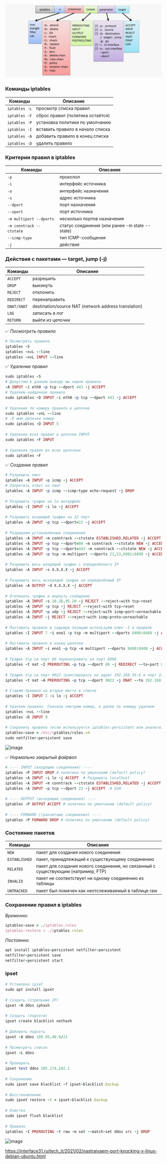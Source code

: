 <p align="center">
<img src="https://github.com/ikozhuhar/iptables/blob/main/img/iptables.jpeg">
</p>

### Команды iptables

| Команды | Описание |
| ------- | ----------- |
| `iptables -L` | просмотр списка правил |
| `iptables -F` | сброс правил (политика остаётся) |
| `iptables -P` | установка политики по умолчанию |
| `iptables -I` | вставить правило в начало списка |
| `iptables -A` | добавить правило в конец списка |
| `iptables -D` | удалить правило |


### Критерии правил в iptables

| Команды | Описание |
| ------- | ----------- |
| `-p` | проколол |
| `-i` | интерфейс источника |
| `-o` | интерфейс назначения |
| `-s` | адрес источника |
| `--dport` | порт назначения |
| `--sport` | порт источника |
| `-m multiport --dports` | несколько портов назначения |
| `-m conntrack --ctstate` | статус соединения (или ранее -m state --state) |
| `--icmp-type` | тип ICMP-сообщения |
| `-j` | действие |



### Действия с пакетами — target, jump (-j)

| Команды | Описание |
| ------- | ----------- |
| `ACCEPT` | разрешить |
| `DROP` | выкинуть |
| `REJECT` | отклонить |
| `REDIRECT` | перенаправить |
| `DNAT/SNAT` | destination/source NAT (network address translation) |
| `LOG` | записать в лог |
| `RETURN` | выйти из цепочки |



:white_check_mark: _Посмотреть правила_

```ruby
# Посмотреть правила
iptables -S
iptables -nvL --line
iptables -nvL INPUT --line
```


:white_check_mark: _Удаление правил_

```ruby
sudo iptables -S
# Допустим в данном выводе мы нашли правило
-A INPUT -i eth0 -p tcp --dport 443 -j ACCEPT
# Удаляем найденное правило
sudo iptables -D INPUT -i eth0 -p tcp --dport 443 -j ACCEPT

# Удаление по номеру правила в цепочке
sudo iptables -vnL --line
# -D имя_цепочки номер
sudo iptables -D INPUT 5

# Удаление всех правил в цепочки INPUT
sudo iptables -F INPUT

# Удаления правил во всех цепочках
sudo iptables -F
```


:white_check_mark: _Создание правил_

```ruby
# Разрешить пинг
iptables -A INPUT -p icmp -j ACCEPT
# Запретить ответ на пинг
iptables -A INPUT -p icmp --icmp-type echo-request -j DROP

# Разрешить трафик на lo интерфейс
iptables -I INPUT -i lo -j ACCEPT

# Разрешить входящий трафик на 22 порт
iptables -A INPUT -p tcp --dport=22 -j ACCEPT

# Разрешаем установленные соединения
iptables -A INPUT -m conntrack --ctstate ESTABLISHED,RELATED -j ACCEPT
iptables -A INPUT -p tcp --dport=80 -m conntrack --ctstate NEW -j ACCEPT
iptables -A INPUT -p tcp --dport=443 -m conntrack --ctstate NEW -j ACCEPT
iptables -A INPUT -p tcp -m multiport --dports 21,53,6881:6898 -j ACCEPT

# Разрешить весь входящий трафик с определённого IP
iptables -A INPUT -s X.X.X.X -j ACCEPT

# Разрешить весь исходящий трафик на определённый IP
iptables -A OUTPUT -d X.X.X.X -j ACCEPT

# Отклонить трафик и вернуть сообщение
iptables -A INPUT -s 10.26.95.20 -j REJECT --reject-with tcp-reset
iptables -A INPUT -p tcp -j REJECT --reject-with tcp-reset
iptables -A INPUT -p udp -j REJECT --reject-with icmp-port-unreachable
iptables -A INPUT -j REJECT --reject-with icmp-proto-unreachable

# Поставить правило в седьмую позицию используем ключ -I в правиле
iptables -I INPUT 7 -i eno1 -p tcp -m multiport --dports 8400:8408 -j ACCEPT

# Поставить правило в конец цепочки 
iptables -A INPUT -i eno1 -p tcp -m multiport --dports 8400:8408 -j ACCEPT

# Трафик tcp на порт 80 перенаправить на порт 8080
iptables -t nat -I PREROUTING -p tcp --dport 80 -j REDIRECT --to-port 8080

# Трафик tcp на порт 9022 транслировать на адрес 192.168.56.6 и порт 22
iptables -t nat -A PREROUTING -p tcp --dport 9022 -j DNAT --to 192.168.56.6:22

# Ставим правило на второе место в списке
iptables -I INPUT 2 -i lo -j ACCEPT

# Удаляем правило. Сначала смотрим номер, а далее по номеру удаляем
iptables -nvL --line
iptables -D INPUT 9

# Сохранить правила (если используется iptables-persistent или аналоги)
iptables-save > /etc/iptables/rules.v4
sudo netfilter-persistent save
```

![image](https://github.com/user-attachments/assets/ae627047-2a90-4dfa-bfc9-ad0601c08e41)


:white_check_mark: _Нормально закрытый файрвол_

```ruby
# ---- INPUT (входящие соединения) ----
iptables -P INPUT DROP # политика по умолчанию (default policy)
iptables -A INPUT -i lo -j ACCEPT  # Разрешить localhost
iptables -A INPUT -m conntrack --ctstate ESTABLISHED,RELATED -j ACCEPT  # Ответы на разрешённые запросы
iptables -A INPUT -p tcp --dport 22 -j ACCEPT  # SSH

# ---- OUTPUT (исходящие соединения) ----
iptables -P OUTPUT ACCEPT # политика по умолчанию (default policy)

# ---- FORWARD (транзитные соединения) ----
iptables -P FORWARD DROP # политика по умолчанию (default policy)
```

### Состояние пакетов

| Команды | Описание |
| ------- | ----------- |
| `NEW` | пакет для создания нового соединения |
| `ESTABLISHED` | пакет, принадлежащий к существующему соединению |
| `RELATED` | пакет для создания нового соединения, но связанный с существующим (например, FTP) |
| `INVALID` | пакет не соответствует ни одному соединению из таблицы |
| `UNTRACKED` | пакет был помечен как неотслеживаемый в таблице raw |


### Сохранение правил в iptables

_Временно:_
```ruby
iptables-save > ./iptables.rules
iptables-restore < ./iptables.rules
```

_Постоянно:_
```ruby
apt install iptables-persistent netfilter-persistent
netfilter-persistent save
netfilter-persistent start
```

### ipset

```ruby
# Установка ipset
sudo apt install ipset

# Создать (отдельные IP)
ipset -N ddos iphash

# Создать (подсети)
ipset create blacklist nethash

# Добавить подсеть
ipset -A ddos 109.95.48.0/21

# Посмотреть список
ipset -L ddos

# Проверить
ipset test ddos 185.174.102.1

# Сохранение
sudo ipset save blacklist -f ipset-blacklist.backup

# Восстановление
sudo ipset restore -! < ipset-blacklist.backup

# Очистка
sudo ipset flush blacklist

# Правило
iptables -I PREROUTING -t raw -m set --match-set ddos src -j DROP
```
![image](https://github.com/user-attachments/assets/85d15123-35ad-4f25-8df1-8989948b1068)



https://interface31.ru/tech_it/2021/02/nastraivaem-port-knocking-v-linux-debian-ubuntu.html
